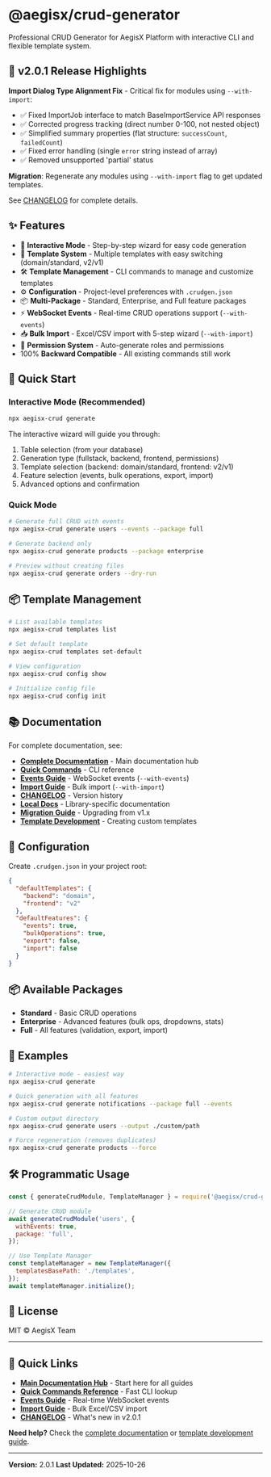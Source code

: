 # @aegisx/crud-generator

Professional CRUD Generator for AegisX Platform with interactive CLI and flexible template system.

## 🎉 v2.0.1 Release Highlights

**Import Dialog Type Alignment Fix** - Critical fix for modules using `--with-import`:

- ✅ Fixed ImportJob interface to match BaseImportService API responses
- ✅ Corrected progress tracking (direct number 0-100, not nested object)
- ✅ Simplified summary properties (flat structure: `successCount`, `failedCount`)
- ✅ Fixed error handling (single `error` string instead of array)
- ✅ Removed unsupported 'partial' status

**Migration**: Regenerate any modules using `--with-import` flag to get updated templates.

See [CHANGELOG](../../docs/crud-generator/CHANGELOG.md) for complete details.

## ✨ Features

- 🎯 **Interactive Mode** - Step-by-step wizard for easy code generation
- 🎨 **Template System** - Multiple templates with easy switching (domain/standard, v2/v1)
- 🛠️ **Template Management** - CLI commands to manage and customize templates
- ⚙️ **Configuration** - Project-level preferences with `.crudgen.json`
- 📦 **Multi-Package** - Standard, Enterprise, and Full feature packages
- ⚡ **WebSocket Events** - Real-time CRUD operations support (`--with-events`)
- 📥 **Bulk Import** - Excel/CSV import with 5-step wizard (`--with-import`)
- 🔐 **Permission System** - Auto-generate roles and permissions
- 100% **Backward Compatible** - All existing commands still work

## 🚀 Quick Start

### Interactive Mode (Recommended)

```bash
npx aegisx-crud generate
```

The interactive wizard will guide you through:

1. Table selection (from your database)
2. Generation type (fullstack, backend, frontend, permissions)
3. Template selection (backend: domain/standard, frontend: v2/v1)
4. Feature selection (events, bulk operations, export, import)
5. Advanced options and confirmation

### Quick Mode

```bash
# Generate full CRUD with events
npx aegisx-crud generate users --events --package full

# Generate backend only
npx aegisx-crud generate products --package enterprise

# Preview without creating files
npx aegisx-crud generate orders --dry-run
```

## 📦 Template Management

```bash
# List available templates
npx aegisx-crud templates list

# Set default template
npx aegisx-crud templates set-default

# View configuration
npx aegisx-crud config show

# Initialize config file
npx aegisx-crud config init
```

## 📚 Documentation

For complete documentation, see:

- **[Complete Documentation](../../docs/crud-generator/README.md)** - Main documentation hub
- **[Quick Commands](../../docs/crud-generator/QUICK_COMMANDS.md)** - CLI reference
- **[Events Guide](../../docs/crud-generator/EVENTS_GUIDE.md)** - WebSocket events (`--with-events`)
- **[Import Guide](../../docs/crud-generator/IMPORT_GUIDE.md)** - Bulk import (`--with-import`)
- **[CHANGELOG](../../docs/crud-generator/CHANGELOG.md)** - Version history
- **[Local Docs](./docs/README.md)** - Library-specific documentation
- **[Migration Guide](./docs/MIGRATION_GUIDE.md)** - Upgrading from v1.x
- **[Template Development](./docs/TEMPLATE_DEVELOPMENT_GUIDE.md)** - Creating custom templates

## 🔧 Configuration

Create `.crudgen.json` in your project root:

```json
{
  "defaultTemplates": {
    "backend": "domain",
    "frontend": "v2"
  },
  "defaultFeatures": {
    "events": true,
    "bulkOperations": true,
    "export": false,
    "import": false
  }
}
```

## 📦 Available Packages

- **Standard** - Basic CRUD operations
- **Enterprise** - Advanced features (bulk ops, dropdowns, stats)
- **Full** - All features (validation, export, import)

## 🎯 Examples

```bash
# Interactive mode - easiest way
npx aegisx-crud generate

# Quick generation with all features
npx aegisx-crud generate notifications --package full --events

# Custom output directory
npx aegisx-crud generate users --output ./custom/path

# Force regeneration (removes duplicates)
npx aegisx-crud generate products --force
```

## 🛠️ Programmatic Usage

```javascript
const { generateCrudModule, TemplateManager } = require('@aegisx/crud-generator');

// Generate CRUD module
await generateCrudModule('users', {
  withEvents: true,
  package: 'full',
});

// Use Template Manager
const templateManager = new TemplateManager({
  templatesBasePath: './templates',
});
await templateManager.initialize();
```

## 📄 License

MIT © AegisX Team

---

## 🔗 Quick Links

- **[Main Documentation Hub](../../docs/crud-generator/README.md)** - Start here for all guides
- **[Quick Commands Reference](../../docs/crud-generator/QUICK_COMMANDS.md)** - Fast CLI lookup
- **[Events Guide](../../docs/crud-generator/EVENTS_GUIDE.md)** - Real-time WebSocket events
- **[Import Guide](../../docs/crud-generator/IMPORT_GUIDE.md)** - Bulk Excel/CSV import
- **[CHANGELOG](../../docs/crud-generator/CHANGELOG.md)** - What's new in v2.0.1

**Need help?** Check the [complete documentation](../../docs/crud-generator/README.md) or [template development guide](./docs/TEMPLATE_DEVELOPMENT_GUIDE.md).

---

**Version:** 2.0.1
**Last Updated:** 2025-10-26
